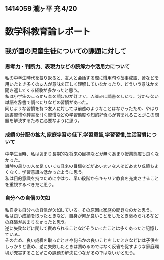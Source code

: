 ## 1414059 瀧ヶ平 充 4/20
# 数学科教育論レポート

## 我が国の児童生徒についての課題に対して
### 思考力・判断力、表現力などの読解力や活用力について
私の中学生時代を振り返ると、友人と会話する際に慣用句や故事成語、諺などを用いたとき多くの友人が意味を正しく理解していなかったり、どういう意味かを聞き返してくる経験が多かったと思う。  
私は小学生のころから本を読むのが好きで、人並みに読書をしたり、分からない単語を辞書で調べたりなどの習慣があった。  
同じような習慣を持つ友人に対しては前述のようなことはなかったため、やはり読書習慣や辞書を引く習慣などの学習態度や知的好奇心が育まれることがこの問題を解決するために必要なように思う。  

### 成績の分配の拡大,家庭学習の低下,学習意識,学習習慣,生活習慣について
中学生当時、私はあまり長期的な将来の目標などが無くあまり授業態度も良くなかった。  
当時の周りの人を見ていても将来の目標などがあいまいな人ほどあまり成績もよくなく、学習意識も低かったように思う。  
私は目的意識を持つためにやはり、早い段階からキャリア教育を充実させることを重視するべきだと思う。

### 自分への自信の欠如
私自身も自分への自信が欠如している。その原因は家庭の問題なのかと思う。  
私は良い成績を取ったときなど、自身が何か良いことをしたとき褒められるなどの経験があまりなかったと思う。  
逆に失敗などに関して責められることなどそういったことは多くあったと記憶している。  
そのため、良い成績を取ったときや何らかの良いことをしたときなどには子供をしっかりと褒め、逆に失敗したときは責めるのではなく反省を促すような家庭環境が充実することがこの課題の解決につながるのではないかと思う。  
